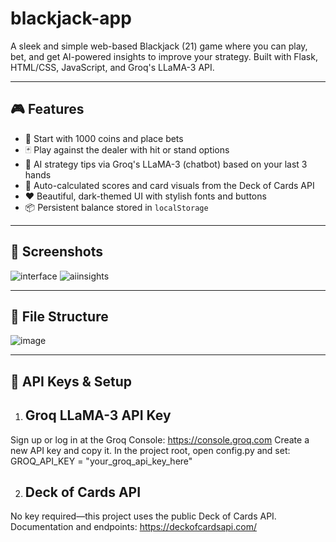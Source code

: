 # blackjack-app

A sleek and simple web-based Blackjack (21) game where you can play, bet, and get AI-powered insights to improve your strategy. Built with Flask, HTML/CSS, JavaScript, and Groq's LLaMA-3 API.

---

## 🎮 Features

- 💸 Start with 1000 coins and place bets
- 🃏 Play against the dealer with hit or stand options
- 🧠 AI strategy tips via Groq's LLaMA-3 (chatbot) based on your last 3 hands
- 🧠 Auto-calculated scores and card visuals from the Deck of Cards API
- ❤️ Beautiful, dark-themed UI with stylish fonts and buttons
- 📦 Persistent balance stored in `localStorage`

---

## 📸 Screenshots

![interface](https://github.com/user-attachments/assets/1c142438-fe39-409d-a4e0-d1bc74cd6f25)
![aiinsights](https://github.com/user-attachments/assets/10a27942-e7e0-407c-a1a2-bf8245280136)

---

## 🧭 File Structure

![image](https://github.com/user-attachments/assets/476f06e6-d425-4ffe-bec7-7959706d2ef9)

---

## 🔑 API Keys & Setup

1. ## Groq LLaMA-3 API Key

Sign up or log in at the Groq Console:
https://console.groq.com
Create a new API key and copy it.
In the project root, open config.py and set:
GROQ_API_KEY = "your_groq_api_key_here"

2. ## Deck of Cards API
   
No key required—this project uses the public Deck of Cards API.
Documentation and endpoints: https://deckofcardsapi.com/


